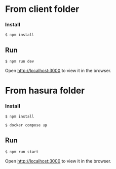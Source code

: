 # From client folder
### Install
```
$ npm install
```

## Run
```
$ npm run dev
```
Open [http://localhost:3000](http://localhost:3000) to view it in the browser.

# From hasura folder

### Install
```
$ npm install
```
```
$ docker compose up
```

## Run
```
$ npm run start
```
Open [http://localhost:3000](http://localhost:3000) to view it in the browser.
